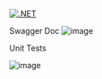 [![.NET](https://github.com/ROCKSTA-N/HarambeeCommerce/actions/workflows/dotnet.yml/badge.svg?branch=main)](https://github.com/ROCKSTA-N/HarambeeCommerce/actions/workflows/dotnet.yml)

Swagger Doc
![image](https://github.com/ROCKSTA-N/HarambeeCommerce/assets/7715187/9eb776fe-0291-40e6-8aa9-fc3f927bd0a4)

Unit Tests

![image](https://github.com/ROCKSTA-N/HarambeeCommerce/assets/7715187/19114bbc-1939-424a-ad08-830669d4c8a5)

